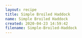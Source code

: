```yaml
---
layout: recipe
title: Simple Broiled Haddock
name: Simple Broiled Haddock
created: 2020-04-23 14:59:42
filename: Simple-Broiled-Haddock
---
```


